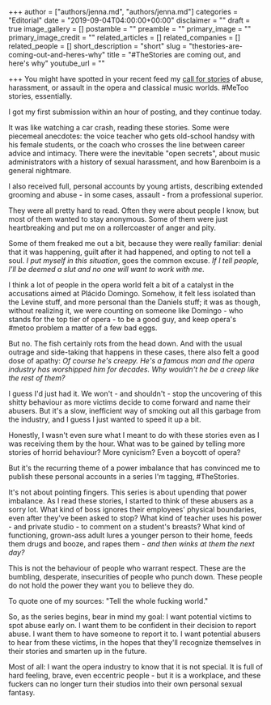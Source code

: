 +++
author = ["authors/jenna.md", "authors/jenna.md"]
categories = "Editorial"
date = "2019-09-04T04:00:00+00:00"
disclaimer = ""
draft = true
image_gallery = []
postamble = ""
preamble = ""
primary_image = ""
primary_image_credit = ""
related_articles = []
related_companies = []
related_people = []
short_description = "short"
slug = "thestories-are-coming-out-and-heres-why"
title = "#TheStories are coming out, and here's why"
youtube_url = ""

+++
You might have spotted in your recent feed my [call for stories](https://twitter.com/Schmopera/status/1162076277349715974/photo/1) of abuse, harassment, or assault in the opera and classical music worlds. #MeToo stories, essentially.

I got my first submission within an hour of posting, and they continue today.

It was like watching a car crash, reading these stories. Some were piecemeal anecdotes: the voice teacher who gets old-school handsy with his female students, or the coach who crosses the line between career advice and intimacy. There were the inevitable "open secrets", about music administrators with a history of sexual harassment, and how Barenboim is a general nightmare.

I also received full, personal accounts by young artists, describing extended grooming and abuse - in some cases, assault - from a professional superior. 

They were all pretty hard to read. Often they were about people I know, but most of them wanted to stay anonymous. Some of them were just heartbreaking and put me on a rollercoaster of anger and pity. 

Some of them freaked me out a bit, because they were really familiar: denial that it was happening, guilt after it had happened, and opting to not tell a soul. _I put myself in this situation_, goes the common excuse. _If I tell people, I'll be deemed a slut and no one will want to work with me_.

I think a lot of people in the opera world felt a bit of a catalyst in the accusations aimed at Plácido Domingo. Somehow, it felt less isolated than the Levine stuff, and more personal than the Daniels stuff; it was as though, without realizing it, we were counting on someone like Domingo - who stands for the top tier of opera - to be a good guy, and keep opera's #metoo problem a matter of a few bad eggs. 

But no. The fish certainly rots from the head down. And with the usual outrage and side-taking that happens in these cases, there also felt a good dose of apathy: _Of course he's creepy. He's a famous man and the opera industry has worshipped him for decades. Why wouldn't he be a creep like the rest of them?_

I guess I'd just had it. We won't - and shouldn't - stop the uncovering of this shitty behaviour as more victims decide to come forward and name their abusers. But it's a slow, inefficient way of smoking out all this garbage from the industry, and I guess I just wanted to speed it up a bit.

Honestly, I wasn't even sure what I meant to do with these stories even as I was receiving them by the hour. What was to be gained by telling more stories of horrid behaviour? More cynicism? Even a boycott of opera?

But it's the recurring theme of a power imbalance that has convinced me to publish these personal accounts in a series I'm tagging, #TheStories.

It's not about pointing fingers. This series is about upending that power imbalance. As I read these stories, I started to think of these abusers as a sorry lot. What kind of boss ignores their employees' physical boundaries, even after they've been asked to stop? What kind of teacher uses his power - and private studio - to comment on a student's breasts? What kind of functioning, grown-ass adult lures a younger person to their home, feeds them drugs and booze, and rapes them - _and then winks at them the next day?_

This is not the behaviour of people who warrant respect. These are the bumbling, desperate, insecurities of people who punch down. These people do not hold the power they want you to believe they do. 

To quote one of my sources: "Tell the whole fucking world."

So, as the series begins, bear in mind my goal: I want potential victims to spot abuse early on. I want them to be confident in their decision to report abuse. I want them to have someone to report it to. I want potential abusers to hear from these victims, in the hopes that they'll recognize themselves in their stories and smarten up in the future.

Most of all: I want the opera industry to know that it is not special. It is full of hard feeling, brave, even eccentric people - but it is a workplace, and these fuckers can no longer turn their studios into their own personal sexual fantasy.